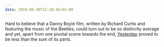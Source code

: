 ```yaml
---
date: 2019-06-30T22:28:56+01:00
---
```


Hard to believe that a Danny Boyle film, written by Richard Curtis and featuring the music of the Beetles, could turn out to be so distinctly average and yet, apart from one pivotal scene towards the end, [Yesterday](https://www.imdb.com/title/tt8079248/) proved to be less than the sum of its parts.
